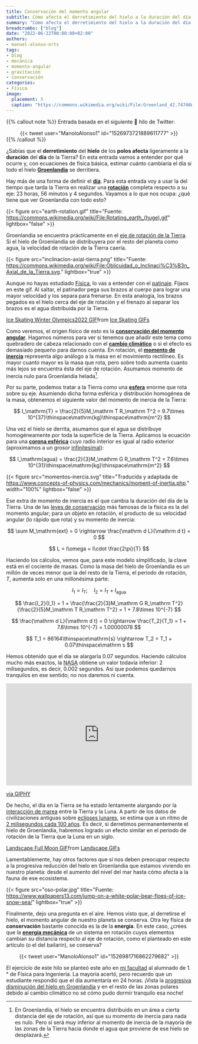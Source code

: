 ```yaml
---
title: Conservación del momento angular
subtitle: Cómo afecta el derretimiento del hielo a la duración del día en la Tierra
summary: "Cómo afecta el derretimiento del hielo a la duración del día en la Tierra."
breadcrumbs: ["blog"]
date: "2022-06-22T00:00:00+02:00"
authors:
- manuel-alonso-orts
tags:
- blog
- mecánica
- momento-angular
- gravitación
- conservación
categories:
- Física
image:
  placement: 3
  caption: "https://commons.wikimedia.org/wiki/File:Greenland_42.74746W_71.57394N.jpg"
---
```


{{% callout note %}}
Entrada basada en el siguiente 🧵 hilo de Twitter:
<div align="center">
{{< tweet user="ManoloAlonso1" id="1526973721889611777" >}}
</div>
{{% /callout %}}

¿Sabías que el **derretimiento** del **hielo** de los **polos afecta** ligeramente a la **duración** del **día** de la Tierra? En esta entrada vamos a entender por qué ocurre y, con ecuaciones de física básica, estimar cuánto cambiaría el día si todo el hielo [**Groenlandia**](https://es.wikipedia.org/wiki/Groenlandia) se derritiera.

Hay más de una forma de definir el [**día**](https://es.wikipedia.org/wiki/D%C3%ADa). Para esta entrada voy a usar la del tiempo que tarda la Tierra en realizar una [**rotación**](https://es.wikipedia.org/wiki/Rotación_de_la_Tierra) completa respecto a su eje: 23 horas, 56 minutos y 4 segundos. Vayamos a lo que nos ocupa: ¿qué tiene que ver Groenlandia con todo esto?

{{< figure src="earth-rotation.gif" title="Fuente: https://commons.wikimedia.org/wiki/File:Rotating_earth_(huge).gif" lightbox="false" >}}

Groenlandia se encuentra prácticamente en el [eje de rotación de la Tierra](https://es.wikipedia.org/wiki/Eje_terrestre). Si el hielo de Groenlandia se distribuyera por el resto del planeta como agua, la velocidad de rotación de la Tierra caería.

{{< figure src="inclinacion-axial-tierra.png" title="Fuente: https://commons.wikimedia.org/wiki/File:Oblicuidad_o_Inclinaci%C3%B3n_Axial_de_la_Tierra.svg." lightbox="true" >}}

Aunque no hayas estudiado [Física](https://es.wikipedia.org/wiki/F%C3%ADsica), lo vas a entender con el [patinaje](https://es.wikipedia.org/wiki/Patinaje). Fijaos en este gif. Al saltar, el patinador pega sus brazos al cuerpo para lograr una mayor velocidad y los separa para frenarse. En esta analogía, los brazos pegados es el hielo cerca del eje de rotación y el frenazo al separar los brazos es el agua distribuida por la Tierra.

<div class="tenor-gif-embed" data-postid="24657836" data-share-method="host" data-aspect-ratio="1.77778" data-width="100%"><a href="https://tenor.com/view/ice-skating-winter-olympics2022-pirouette-gracious-air-flip-gif-24657836">Ice Skating Winter Olympics2022 GIF</a>from <a href="https://tenor.com/search/ice+skating-gifs">Ice Skating GIFs</a></div> <script type="text/javascript" async src="https://tenor.com/embed.js"></script>

Como veremos, el origen físico de esto es la [**conservación del momento angular**](https://es.wikipedia.org/wiki/Momento_angular#Conservación_del_momento_angular_clásico). Hagamos números para ver si tenemos que añadir este tema como quebradero de cabeza relacionado con el [**cambio climático**](https://es.wikipedia.org/wiki/Cambio_climático) o si el efecto es demasiado pequeño para darnos cuenta. En rotación, el [**momento de inercia**](https://es.wikipedia.org/wiki/Momento_de_inercia) representa algo análogo a la masa en el movimiento rectilíneo. Es mayor cuanto mayor es la masa que rota, pero sobre todo aumenta cuanto más lejos se encuentra ésta del eje de rotación. Asumamos momento de inercia nulo para Groenlandia helada[^1].

[^1]: En Groenlandia, el hielo se encuentra distribuido en un área a cierta distancia del eje de rotación, así que su momento de inercia para nada es nulo. Pero sí será muy inferior al momento de inercia de la mayoría de las zonas de la Tierra hacia donde el agua que proviene de ese hielo se desplazará.

Por su parte, podemos tratar a la Tierra como una [**esfera**](https://es.wikipedia.org/wiki/Esfera) enorme que rota sobre su eje. Asumiendo dicha forma esférica y distribución homogénea de la masa, obtenemos el siguiente valor del momento de inercia de la Tierra:

$$
I_\mathrm{T} = \frac{2}{5}M_\mathrm T R_\mathrm T^2 = 9.7\times 10^{37}\thinspace\mathrm{kg}\thinspace\mathrm{m^2}
$$

Una vez el hielo se derrita, asumamos que el agua se distribuye homogéneamente por toda la superficie de la Tierra. Aplicamos la ecuación para una [**corona esférica**](https://es.wikipedia.org/wiki/Corona_esférica) cuyo radio interior es igual al radio exterior (aproximamos a un grosor [infinitesimal](https://es.wikipedia.org/wiki/Infinitesimal)):

$$
I_\mathrm{agua} = \frac{2}{3}M_\mathrm G R_\mathrm T^2 = 7.6\times 10^{31}\thinspace\mathrm{kg}\thinspace\mathrm{m^2}
$$

{{< figure src="momentos-inercia.svg" title="Traducida y adaptada de https://www.concepts-of-physics.com/mechanics/moment-of-inertia.php." width="100%" lightbox="false" >}}

Ese extra de momento de inercia es el que cambia la duración del día de la Tierra. Una de las [leyes de conservación](https://es.wikipedia.org/wiki/Leyes_de_conservación_(f%C3%ADsica)) más famosas de la física es la del momento angular; para un objeto en rotación, el producto de su velocidad angular (lo rápido que rota) y su momento de inercia:

$$
\sum M_\mathrm{ext} = 0 \rightarrow \frac{\mathrm d L}{\mathrm d t} = 0
$$

$$
L = I\omega = I\cdot \frac{2\pi}{T}
$$

Haciendo los cálculos, vemos que, para este modelo simplificado, la clave está en el cociente de masas. Como la masa del hielo de Groenlandia es un millón de veces menor que la del resto de la Tierra, el periodo de rotación, *T*, aumenta solo en una millonésima parte:

$$
I_1 = I_\mathrm T;\quad I_2 = I_\mathrm T + I_\mathrm{agua}
$$

$$
\frac{I_2}{I_1} = 1 + \frac{\frac{2}{3}M_\mathrm G R_\mathrm T^2}{\frac{2}{5}M_\mathrm T R_\mathrm T^2} = 1 + 7.8\times 10^{-7}
$$

$$
\frac{\mathrm d L}{\mathrm d t} = 0 \rightarrow \frac{T_2}{T_1} = 1 + 7.8\times 10^{-7} = 1.00000078
$$

$$
T_1 = 86164\thinspace\mathrm{s} \rightarrow T_2 = T_1 + 0.07\thinspace\mathrm s
$$

Hemos obtenido que el día se alargaría 0.07 segundos. Haciendo cálculos mucho más exactos, la [NASA](https://es.wikipedia.org/wiki/NASA) obtiene un valor todavía inferior: 2 milisegundos, es decir, 0.002 segundos. Así que podemos quedarnos tranquilos en ese sentido; no nos daremos ni cuenta.

<div style="width:100%;height:0;padding-bottom:55%;position:relative;"><iframe src="https://giphy.com/embed/EDt1m8p5hqXG8" width="100%" height="100%" style="position:absolute" frameBorder="0" class="giphy-embed" allowFullScreen></iframe></div><p><a href="https://giphy.com/gifs/phew-alan-ritchson-i-can-do-that-EDt1m8p5hqXG8">via GIPHY</a></p>

De hecho, el día en la Tierra se ha estado lentamente alargando por la [interacción de marea](https://es.wikipedia.org/wiki/Fuerza_de_marea) entre la Tierra y la Luna. A partir de los datos de civilizaciones antiguas sobre [eclipses lunares](https://es.wikipedia.org/wiki/Eclipse_lunar), se estima que a un ritmo de [2 milisegundos cada 100 años](https://www.science.org/content/article/ancient-eclipses-show-earth-s-rotation-slowing). Es decir, si derretimos permanentemente el hielo de Groenlandia, habremos logrado un efecto similar en el periodo de rotación de la Tierra que la Luna en un siglo.

<div class="tenor-gif-embed" data-postid="14320437" data-share-method="host" data-aspect-ratio="0.884956" data-width="100%"><a href="https://tenor.com/view/landscape-full-moon-nature-goodnight-gif-14320437">Landscape Full Moon GIF</a>from <a href="https://tenor.com/search/landscape-gifs">Landscape GIFs</a></div> <script type="text/javascript" async src="https://tenor.com/embed.js"></script>

Lamentablemente, hay otros factores que sí nos deben preocupar respecto a la progresiva reducción del hielo en Groenlandia que estamos viviendo en nuestro planeta: desde el aumento del nivel del mar hasta cómo afecta a la fauna de ese ecosistema.

{{< figure src="oso-polar.jpg" title="Fuente: https://www.wallpapers13.com/jump-on-a-white-polar-bear-floes-of-ice-snow-sea/" lightbox="true" >}}

Finalmente, dejo una pregunta en el aire. Hemos visto que, al derretirse el hielo, el momento angular de nuestro planeta se conserva. Otra ley física de **conservación** bastante conocida es la de la **energía**. En este caso, ¿crees que la [**energía mecánica**](https://es.wikipedia.org/wiki/Energ%C3%ADa_mecánica) de un sistema en rotación cuyos elementos cambian su distancia respecto al eje de rotación, como el planteado en este artículo (o el del bailarín), se conserva?

<div align="center">
{{< tweet user="ManoloAlonso1" id="1526981716862279682" >}}
</div>

El ejercicio de este hilo se planteó este año en [mi facultad](https://fisicas.ucm.es) al alumnado de 1.° de Física para Ingeniería. La mayoría acertó, pero recuerdo que un estudiante respondió que el día aumentaría en 24 horas. ¡Vista la [progresiva disminución del hielo en Groenlandia](https://www.nationalgeographic.com.es/ciencia/perdida-hielo-global-alcanza-nuevo-record_16274) y en el resto de las zonas polares debido al cambio climático no sé cómo pudo dormir tranquilo esa noche!

